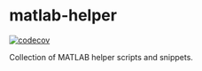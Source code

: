 # matlab-helper

[![codecov](https://codecov.io/gh/stfnr/matlab-helper/branch/master/graph/badge.svg?token=H997NAIBQ8)](https://codecov.io/gh/stfnr/matlab-helper)

Collection of MATLAB helper scripts and snippets. 
